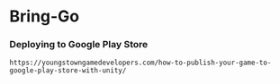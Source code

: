 # Bring-Go
### Deploying to Google Play Store
    https://youngstowngamedevelopers.com/how-to-publish-your-game-to-google-play-store-with-unity/
